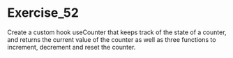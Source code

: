 # Exercise_52

Create a custom hook useCounter that keeps track of the state of a counter, and returns the current value of the counter as well as three functions to increment, decrement and reset the counter.
